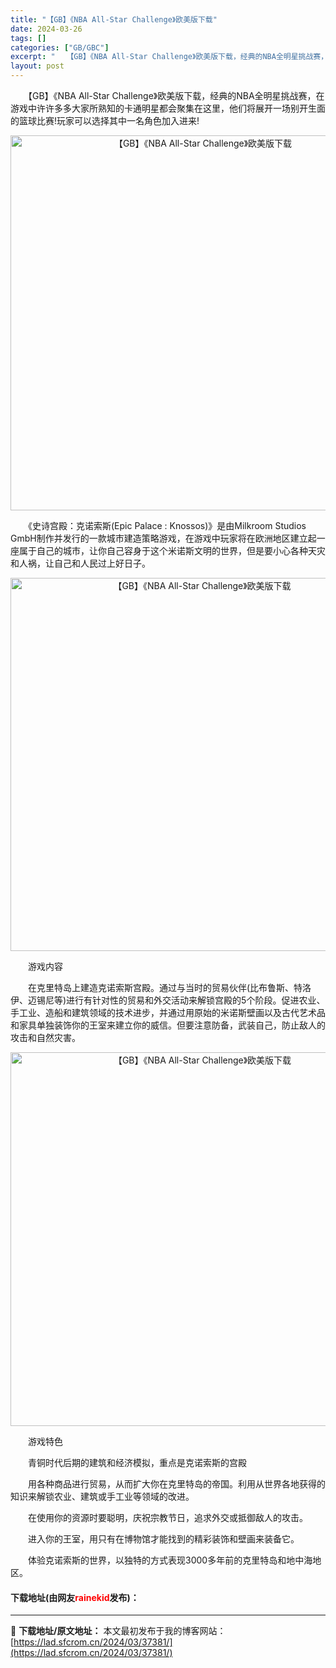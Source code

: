 ```yaml
---
title: "【GB】《NBA All-Star Challenge》欧美版下载"
date: 2024-03-26
tags: []
categories: ["GB/GBC"]
excerpt: "　　【GB】《NBA All-Star Challenge》欧美版下载，经典的NBA全明星挑战赛，在游戏中许许多多大家所熟知的卡通明星都会聚集在这里，他们将展开一场别开生面的篮球比赛!玩家可以选择其中一名角色加入进来! 　　《史诗宫殿：克诺索斯(Epic Palace : Knossos)》是由Mi&hellip;"
layout: post
---
```


 <p>　　【GB】《NBA All-Star Challenge》欧美版下载，经典的NBA全明星挑战赛，在游戏中许许多多大家所熟知的卡通明星都会聚集在这里，他们将展开一场别开生面的篮球比赛!玩家可以选择其中一名角色加入进来!</p> <p align="center"><img align="" border="0" src="https://lad.sfcrom.cn/wp-content/uploads/2024/03/20240326_6602820324d71.png" width="600" alt="【GB】《NBA All-Star Challenge》欧美版下载" /></p> <p>　　《史诗宫殿：克诺索斯(Epic Palace : Knossos)》是由Milkroom Studios GmbH制作并发行的一款城市建造策略游戏，在游戏中玩家将在欧洲地区建立起一座属于自己的城市，让你自己容身于这个米诺斯文明的世界，但是要小心各种天灾和人祸，让自己和人民过上好日子。</p> <p align="center"><img align="" border="0" src="https://lad.sfcrom.cn/wp-content/uploads/2024/03/20240326_66028204e0277.png" width="597" alt="【GB】《NBA All-Star Challenge》欧美版下载" /></p> <p>　　游戏内容</p> <p>　　在克里特岛上建造克诺索斯宫殿。通过与当时的贸易伙伴(比布鲁斯、特洛伊、迈锡尼等)进行有针对性的贸易和外交活动来解锁宫殿的5个阶段。促进农业、手工业、造船和建筑领域的技术进步，并通过用原始的米诺斯壁画以及古代艺术品和家具单独装饰你的王室来建立你的威信。但要注意防备，武装自己，防止敌人的攻击和自然灾害。</p> <p align="center"><img align="" border="0" src="https://lad.sfcrom.cn/wp-content/uploads/2024/03/20240326_66028206748f4.png" width="598" alt="【GB】《NBA All-Star Challenge》欧美版下载" /></p> <p>　　游戏特色</p> <p>　　青铜时代后期的建筑和经济模拟，重点是克诺索斯的宫殿</p> <p>　　用各种商品进行贸易，从而扩大你在克里特岛的帝国。利用从世界各地获得的知识来解锁农业、建筑或手工业等领域的改进。</p> <p>　　在使用你的资源时要聪明，庆祝宗教节日，追求外交或抵御敌人的攻击。</p> <p>　　进入你的王室，用只有在博物馆才能找到的精彩装饰和壁画来装备它。</p> <p>　　体验克诺索斯的世界，以独特的方式表现3000多年前的克里特岛和地中海地区。</p> <p><h4>下载地址(由网友<font color="red">rainekid</font>发布)：</h4></p> 

---
📖 **下载地址/原文地址：** 本文最初发布于我的博客网站：[https://lad.sfcrom.cn/2024/03/37381/](https://lad.sfcrom.cn/2024/03/37381/)

